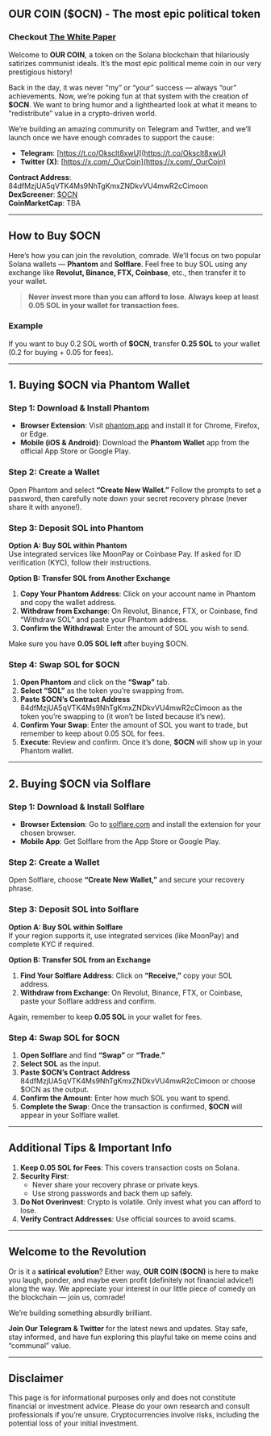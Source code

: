 ## **OUR COIN (\$OCN) - The most epic political token**

### Checkout [The White Paper](https://github.com/ourshell/Our-Coin/blob/main/White-Paper.md)

Welcome to **OUR COIN**, a token on the Solana blockchain that hilariously satirizes communist ideals. It’s the most epic political meme coin in our very prestigious history!

Back in the day, it was never “my” or “your” success — always “our” achievements. Now, we’re poking fun at that system with the creation of **\$OCN**. We want to bring humor and a lighthearted look at what it means to “redistribute” value in a crypto-driven world.

We’re building an amazing community on Telegram and Twitter, and we’ll launch once we have enough comrades to support the cause:

- **Telegram**: [https://t.co/Oksclt8xwU](https://t.co/Oksclt8xwU)  
- **Twitter (X)**: [https://x.com/_OurCoin](https://x.com/_OurCoin)

**Contract Address**: 84dfMzjUA5qVTK4Ms9NhTgKmxZNDkvVU4mwR2cCimoon  
**DexScreener**: [$OCN](https://dexscreener.com/solana/84dfmzjua5qvtk4ms9nhtgkmxzndkvvu4mwr2ccimoon)  
**CoinMarketCap**: TBA  

---

## **How to Buy \$OCN**
Here’s how you can join the revolution, comrade. We’ll focus on two popular Solana wallets — **Phantom** and **Solflare**. Feel free to buy SOL using any exchange like **Revolut, Binance, FTX, Coinbase**, etc., then transfer it to your wallet.

> **Never invest more than you can afford to lose. Always keep at least 0.05 SOL in your wallet for transaction fees.**

### **Example**  
If you want to buy 0.2 SOL worth of **\$OCN**, transfer **0.25 SOL** to your wallet (0.2 for buying + 0.05 for fees).  

---

## **1. Buying \$OCN via Phantom Wallet**

### **Step 1: Download & Install Phantom**
- **Browser Extension**: Visit [phantom.app](https://phantom.app/) and install it for Chrome, Firefox, or Edge.  
- **Mobile (iOS & Android)**: Download the **Phantom Wallet** app from the official App Store or Google Play.

### **Step 2: Create a Wallet**
Open Phantom and select **“Create New Wallet.”** Follow the prompts to set a password, then carefully note down your secret recovery phrase (never share it with anyone!).

### **Step 3: Deposit SOL into Phantom**  
**Option A: Buy SOL within Phantom**  
Use integrated services like MoonPay or Coinbase Pay. If asked for ID verification (KYC), follow their instructions.

**Option B: Transfer SOL from Another Exchange**  
1. **Copy Your Phantom Address**: Click on your account name in Phantom and copy the wallet address.  
2. **Withdraw from Exchange**: On Revolut, Binance, FTX, or Coinbase, find “Withdraw SOL” and paste your Phantom address.  
3. **Confirm the Withdrawal**: Enter the amount of SOL you wish to send.

Make sure you have **0.05 SOL left** after buying \$OCN.

### **Step 4: Swap SOL for \$OCN**  
1. **Open Phantom** and click on the **“Swap”** tab.  
2. **Select “SOL”** as the token you’re swapping from.  
3. **Paste \$OCN’s Contract Address** 84dfMzjUA5qVTK4Ms9NhTgKmxZNDkvVU4mwR2cCimoon as the token you’re swapping to (it won’t be listed because it’s new).  
4. **Confirm Your Swap**: Enter the amount of SOL you want to trade, but remember to keep about 0.05 SOL for fees.  
5. **Execute**: Review and confirm. Once it’s done, **\$OCN** will show up in your Phantom wallet.

---

## **2. Buying \$OCN via Solflare**

### **Step 1: Download & Install Solflare**  
- **Browser Extension**: Go to [solflare.com](https://solflare.com/) and install the extension for your chosen browser.  
- **Mobile App**: Get Solflare from the App Store or Google Play.

### **Step 2: Create a Wallet**  
Open Solflare, choose **“Create New Wallet,”** and secure your recovery phrase.

### **Step 3: Deposit SOL into Solflare**  
**Option A: Buy SOL within Solflare**  
If your region supports it, use integrated services (like MoonPay) and complete KYC if required.

**Option B: Transfer SOL from an Exchange**  
1. **Find Your Solflare Address**: Click on **“Receive,”** copy your SOL address.  
2. **Withdraw from Exchange**: On Revolut, Binance, FTX, or Coinbase, paste your Solflare address and confirm.

Again, remember to keep **0.05 SOL** in your wallet for fees.

### **Step 4: Swap SOL for \$OCN**  
1. **Open Solflare** and find **“Swap”** or **“Trade.”**  
2. **Select SOL** as the input.  
3. **Paste \$OCN’s Contract Address** 84dfMzjUA5qVTK4Ms9NhTgKmxZNDkvVU4mwR2cCimoon or choose \$OCN as the output.  
4. **Confirm the Amount**: Enter how much SOL you want to spend.  
5. **Complete the Swap**: Once the transaction is confirmed, **\$OCN** will appear in your Solflare wallet.

---

## **Additional Tips & Important Info**
1. **Keep 0.05 SOL for Fees**: This covers transaction costs on Solana.  
2. **Security First**:  
   - Never share your recovery phrase or private keys.  
   - Use strong passwords and back them up safely.  
3. **Do Not Overinvest**: Crypto is volatile. Only invest what you can afford to lose.  
4. **Verify Contract Addresses**: Use official sources to avoid scams.

---

## **Welcome to the Revolution**
Or is it a **satirical evolution**? Either way, **OUR COIN (\$OCN)** is here to make you laugh, ponder, and maybe even profit (definitely not financial advice!) along the way. We appreciate your interest in our little piece of comedy on the blockchain — join us, comrade!

We’re building something absurdly brilliant.

**Join Our Telegram & Twitter** for the latest news and updates. Stay safe, stay informed, and have fun exploring this playful take on meme coins and “communal” value.

---

## **Disclaimer**
This page is for informational purposes only and does not constitute financial or investment advice. Please do your own research and consult professionals if you’re unsure. Cryptocurrencies involve risks, including the potential loss of your initial investment.

